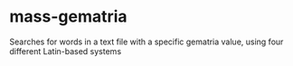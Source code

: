 # mass-gematria
Searches for words in a text file with a specific gematria value, using four different Latin-based systems
